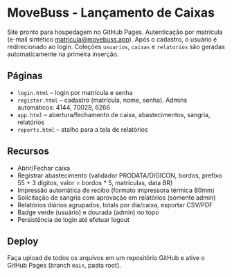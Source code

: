 
# MoveBuss - Lançamento de Caixas

Site pronto para hospedagem no GitHub Pages. Autenticação por matrícula (e-mail sintético matricula@movebuss.app). 
Após o cadastro, o usuário é redirecionado ao login. Coleções `usuarios`, `caixas` e `relatorios` são geradas automaticamente na primeira inserção.

## Páginas
- `login.html` – login por matrícula e senha
- `register.html` – cadastro (matrícula, nome, senha). Admins automáticos: 4144, 70029, 6266
- `app.html` – abertura/fechamento de caixa, abastecimentos, sangria, relatórios
- `reports.html` – atalho para a tela de relatórios

## Recursos
- Abrir/Fechar caixa
- Registrar abastecimento (validador PRODATA/DIGICON, bordos, prefixo 55 + 3 dígitos, valor = bordos * 5, matrículas, data BR)
- Impressão automática de recibo (formato impressora térmica 80mm)
- Solicitação de sangria com aprovação em relatórios (somente admin)
- Relatórios diários agrupados, totals por dia/caixa, exportar CSV/PDF
- Badge verde (usuário) e dourada (admin) no topo
- Persistência de login até efetuar logout

## Deploy
Faça upload de todos os arquivos em um repositório GitHub e ative o GitHub Pages (branch `main`, pasta root).
